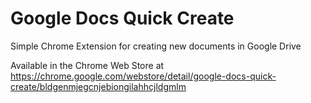 Google Docs Quick Create
========================

Simple Chrome Extension for creating new documents in Google Drive

Available in the Chrome Web Store at https://chrome.google.com/webstore/detail/google-docs-quick-create/bldgenmjegcnjebiongilahhcjldgmlm
